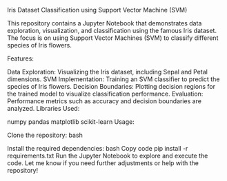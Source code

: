 Iris Dataset Classification using Support Vector Machine (SVM)

This repository contains a Jupyter Notebook that demonstrates data exploration, visualization, and classification using the famous Iris dataset. The focus is on using Support Vector Machines (SVM) to classify different species of Iris flowers.

Features:

Data Exploration: Visualizing the Iris dataset, including Sepal and Petal dimensions.
SVM Implementation: Training an SVM classifier to predict the species of Iris flowers.
Decision Boundaries: Plotting decision regions for the trained model to visualize classification performance.
Evaluation: Performance metrics such as accuracy and decision boundaries are analyzed.
Libraries Used:

numpy
pandas
matplotlib
scikit-learn
Usage:

Clone the repository:
bash

Install the required dependencies:
bash
Copy code
pip install -r requirements.txt
Run the Jupyter Notebook to explore and execute the code.
Let me know if you need further adjustments or help with the repository!
